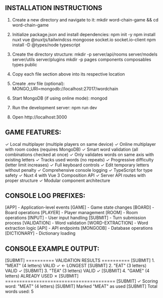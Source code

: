 ## INSTALLATION INSTRUCTIONS
1. Create a new directory and navigate to it:
   mkdir word-chain-game && cd word-chain-game

2. Initialize package.json and install dependencies:
   npm init -y
   npm install nuxt vue @nuxtjs/tailwindcss mongoose socket.io socket.io-client
   npm install -D @types/node typescript

3. Create the directory structure:
   mkdir -p server/api/rooms server/models server/utils server/plugins
   mkdir -p pages components composables types public

4. Copy each file section above into its respective location

5. Create .env file (optional):
   MONGO_URI=mongodb://localhost:27017/wordchain

6. Start MongoDB (if using online mode):
   mongod

7. Run the development server:
   npm run dev

8. Open http://localhost:3000

## GAME FEATURES:
✓ Local multiplayer (multiple players on same device)
✓ Online multiplayer with room codes (requires MongoDB)
✓ Smart word validation (all combinations checked at once)
✓ Only validates words on same axis with existing letters
✓ Tracks used words (no repeats)
✓ Progressive difficulty (letter limit increases)
✓ Full keyboard controls
✓ Edit temporary letters without penalty
✓ Comprehensive console logging
✓ TypeScript for type safety
✓ Nuxt 4 with Vue 3 Composition API
✓ Server API routes with proper structure
✓ Modular component architecture

## CONSOLE LOG PREFIXES:
[APP]         - Application-level events
[GAME]        - Game state changes
[BOARD]       - Board operations
[PLAYER]      - Player management
[ROOM]        - Room operations
[INPUT]       - User input handling
[SUBMIT]      - Turn submission process
[VALIDATION]  - Word validation
[WORD-EXTRACTION] - Word extraction logic
[API]         - API endpoints
[MONGODB]     - Database operations
[DICTIONARY]  - Dictionary loading

## CONSOLE EXAMPLE OUTPUT:
[SUBMIT] ========== VALIDATION RESULTS ==========
[SUBMIT] 1. "MEAT" (4 letters) VALID ✓ ← LONGEST
[SUBMIT] 2. "EAT" (3 letters) VALID ✓
[SUBMIT] 3. "TEA" (3 letters) VALID ✓
[SUBMIT] 4. "GAME" (4 letters) ALREADY USED ✗
[SUBMIT] =======================================
[SUBMIT] ✓ Scoring word: "MEAT" (4 letters)
[SUBMIT] Marked "MEAT" as used
[SUBMIT] Total words used: 5